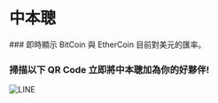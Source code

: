<h1>中本聰</h1>
### 即時顯示 BitCoin 與 EtherCoin 目前對美元的匯率。  

### 掃描以下 QR Code 立即將中本聰加為你的好夥伴!  

<img src="https://i.imgur.com/LEfICmA.png" alt="LINE"/>

